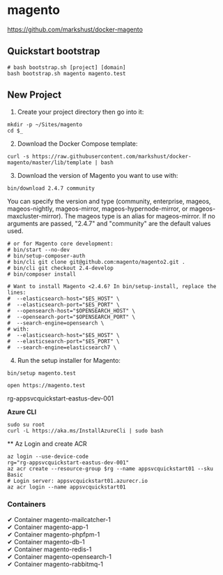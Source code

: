 # magento
https://github.com/markshust/docker-magento

## Quickstart bootstrap
```
# bash bootstrap.sh [project] [domain]
bash bootstrap.sh magento magento.test
```

## New Project
1. Create your project directory then go into it:
```
mkdir -p ~/Sites/magento
cd $_
```
2. Download the Docker Compose template:
```
curl -s https://raw.githubusercontent.com/markshust/docker-magento/master/lib/template | bash
```
3. Download the version of Magento you want to use with:
```
bin/download 2.4.7 community
```
You can specify the version and type (community, enterprise, mageos, mageos-nightly, mageos-mirror, mageos-hypernode-mirror, or mageos-maxcluster-mirror).
The mageos type is an alias for mageos-mirror.
If no arguments are passed, "2.4.7" and "community" are the default values used.
```
# or for Magento core development:
# bin/start --no-dev
# bin/setup-composer-auth
# bin/cli git clone git@github.com:magento/magento2.git .
# bin/cli git checkout 2.4-develop
# bin/composer install
```
```
# Want to install Magento <2.4.6? In bin/setup-install, replace the lines:
#  --elasticsearch-host="$ES_HOST" \
#  --elasticsearch-port="$ES_PORT" \
#  --opensearch-host="$OPENSEARCH_HOST" \
#  --opensearch-port="$OPENSEARCH_PORT" \
#  --search-engine=opensearch \
# with:
#  --elasticsearch-host="$ES_HOST" \
#  --elasticsearch-port="$ES_PORT" \
#  --search-engine=elasticsearch7 \
```
4. Run the setup installer for Magento:
```
bin/setup magento.test
```
```
open https://magento.test
```

rg-appsvcquickstart-eastus-dev-001

**Azure CLI**
```
sudo su root
curl -L https://aka.ms/InstallAzureCli | sudo bash
```
** Az Login and create ACR
```
az login --use-device-code
rg="rg-appsvcquickstart-eastus-dev-001"
az acr create --resource-group $rg --name appsvcquickstart01 --sku Basic
# Login server: appsvcquickstart01.azurecr.io
az acr login --name appsvcquickstart01
```

### Containers
 ✔ Container magento-mailcatcher-1  
 ✔ Container magento-app-1          
 ✔ Container magento-phpfpm-1       
 ✔ Container magento-db-1           
 ✔ Container magento-redis-1        
 ✔ Container magento-opensearch-1   
 ✔ Container magento-rabbitmq-1             